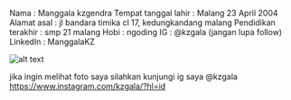 Nama : Manggala kzgendra 
Tempat tanggal lahir : Malang 23 April 2004 
Alamat asal : jl bandara timika cl 17, kedungkandang malang 
Pendidikan terakhir : smp 21 malang 
Hobi : ngoding 
IG : @kzgala (jangan lupa follow) 
LinkedIn : ManggalaKZ


![alt text](ManggalaKZ/perkenalan/blob/master/IMG_5616.JPG)

jika ingin melihat foto saya silahkan kunjungi ig saya @kzgala
https://www.instagram.com/kzgala/?hl=id
